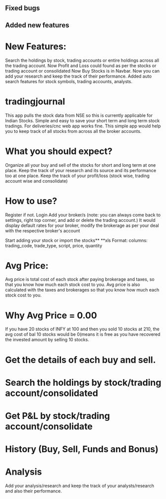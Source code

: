
## Fixed bugs
## Added new features
# New Features:
Search the holdings by stock, trading accounts or entire holdings across all the trading account.
Now Profit and Loss could found as per the stocks or trading account or consolidated
Now Buy Stocks is in Navbar.
Now you can add your research and keep the track of their performance.
Added auto search features for stock symbols, trading accounts, analysts.

# tradingjournal
This app pulls the stock data from NSE so this is currently applicable for Indian Stocks.
Simple and easy to save your short term and long term stock tradings.
For deliveries/cnc web app works fine.
This simple app would help you to keep track of all stocks from across all the broker accounts.

# What you should expect?
Organize all your buy and sell of the stocks for short and long term at one place.
Keep the track of your research and its source and its performance too at one place.
Keep the track of your profit/loss (stock wise, trading account wise and consolidate)

# How to use?
Register if not.
Login
Add your broker/s (note: you can always come back to settings, right top corner, and add or delete the trading account.)
It would display default rates for your broker, modify the brokerage as per your deal with the respective broker's account

Start adding your stock or import the stocks** 
**xls Format:
columns:
trading_code, trade_type, script, price, quantity

# Avg Price:
Avg price is total cost of each stock after paying brokerage and taxes, so that you know how much each stock cost to you.
Avg price is also calculated with the taxes and brokerages so that you know how much each stock cost to you.
# Why Avg Price = 0.00
If you have 20 stocks of INFY at 100 and then you sold 10 stocks at 210, the avg cost of bal 10 stocks would be 0(means it is free as you have recovered the invested amount by selling 10 stocks.

# Get the details of each buy and sell.
# Search the holdings by stock/trading account/consolidated
# Get P&L by stock/trading account/consolidate
# History (Buy, Sell, Funds and Bonus)
# Analysis
Add your analysis/research and keep the track of your analysts/research and also their performance.


